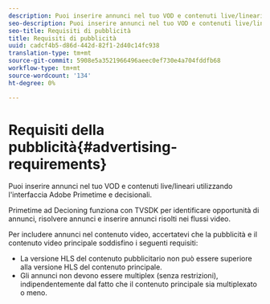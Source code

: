 ```yaml
---
description: Puoi inserire annunci nel tuo VOD e contenuti live/lineari utilizzando l'interfaccia  Adobe Primetime e decisionali.
seo-description: Puoi inserire annunci nel tuo VOD e contenuti live/lineari utilizzando l'interfaccia  Adobe Primetime e decisionali.
seo-title: Requisiti di pubblicità
title: Requisiti di pubblicità
uuid: cadcf4b5-d86d-442d-82f1-2d40c14fc938
translation-type: tm+mt
source-git-commit: 5908e5a3521966496aeec0ef730e4a704fddfb68
workflow-type: tm+mt
source-wordcount: '134'
ht-degree: 0%

---
```



# Requisiti della pubblicità{#advertising-requirements}

Puoi inserire annunci nel tuo VOD e contenuti live/lineari utilizzando l&#39;interfaccia  Adobe Primetime e decisionali.

Primetime ad Decioning funziona con TVSDK per identificare opportunità di annunci, risolvere annunci e inserire annunci risolti nei flussi video.

Per includere annunci nel contenuto video, accertatevi che la pubblicità e il contenuto video principale soddisfino i seguenti requisiti:

* La versione HLS del contenuto pubblicitario non può essere superiore alla versione HLS del contenuto principale.
* Gli annunci non devono essere multiplex (senza restrizioni), indipendentemente dal fatto che il contenuto principale sia multiplexato o meno.

